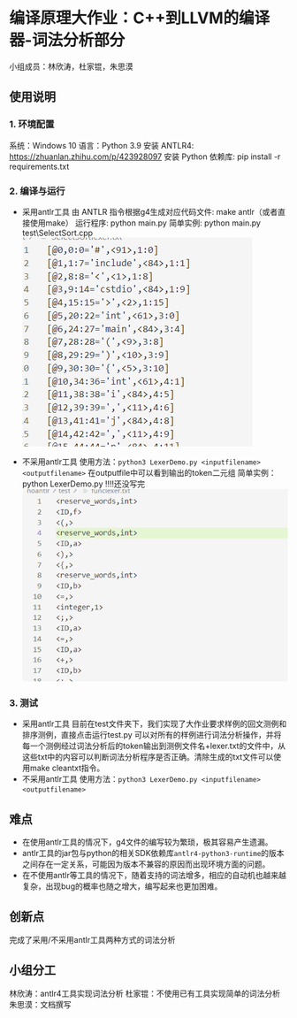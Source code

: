 # 编译原理大作业：C++到LLVM的编译器-词法分析部分
小组成员：林欣涛，杜家锟，朱思漠

## 使用说明
### 1. 环境配置
系统：Windows 10
语言：Python 3.9
安装 ANTLR4: https://zhuanlan.zhihu.com/p/423928097
安装 Python 依赖库: pip install -r requirements.txt
### 2. 编译与运行
- 采用antlr工具
由 ANTLR 指令根据g4生成对应代码文件: make antlr（或者直接使用make）
运行程序: python main.py <inputfilename> 
简单实例: python main.py test\SelectSort.cpp
![](image/Demo_with_antlr.jpg)

- 不采用antlr工具
使用方法：`python3 LexerDemo.py <inputfilename> <outputfilename>`
在outputfile中可以看到输出的token二元组
简单实例：python LexerDemo.py  !!!!还没写完
![](image/Demo_without_antlr.jpg)
### 3. 测试
- 采用antlr工具
目前在test文件夹下，我们实现了大作业要求样例的回文测例和排序测例，直接点击运行test.py 可以对所有的样例进行词法分析操作，并将每一个测例经过词法分析后的token输出到测例文件名+lexer.txt的文件中，从这些txt中的内容可以判断词法分析程序是否正确。清除生成的txt文件可以使用make cleantxt指令。
- 不采用antlr工具
使用方法：`python3 LexerDemo.py <inputfilename> <outputfilename>`
## 难点
- 在使用antlr工具的情况下，g4文件的编写较为繁琐，极其容易产生遗漏。
- antlr工具的jar包与python的相关SDK依赖库`antlr4-python3-runtime`的版本之间存在一定关系，可能因为版本不兼容的原因而出现环境方面的问题。
- 在不使用antlr等工具的情况下，随着支持的词法增多，相应的自动机也越来越复杂，出现bug的概率也随之增大，编写起来也更加困难。
## 创新点
完成了采用/不采用antlr工具两种方式的词法分析
## 小组分工
林欣涛：antlr4工具实现词法分析
杜家锟：不使用已有工具实现简单的词法分析
朱思漠：文档撰写